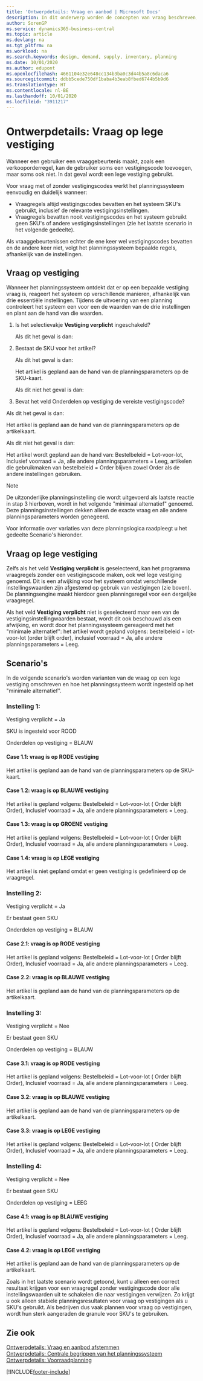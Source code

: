 ```yaml
---
title: 'Ontwerpdetails: Vraag en aanbod | Microsoft Docs'
description: In dit onderwerp worden de concepten van vraag beschreven, de verzamelterm voor elk soort brutovraag, zoals een verkooporder en materiaalbehoefte van een productieorder.
author: SorenGP
ms.service: dynamics365-business-central
ms.topic: article
ms.devlang: na
ms.tgt_pltfrm: na
ms.workload: na
ms.search.keywords: design, demand, supply, inventory, planning
ms.date: 10/01/2020
ms.author: edupont
ms.openlocfilehash: 4661104e32e648cc134b3ba0c3d44b5a8c6daca6
ms.sourcegitcommit: ddbb5cede750df1baba4b3eab8fbed6744b5b9d6
ms.translationtype: HT
ms.contentlocale: nl-BE
ms.lasthandoff: 10/01/2020
ms.locfileid: "3911217"
---
```

# <a name="design-details-demand-at-blank-location"></a>Ontwerpdetails: Vraag op lege vestiging
Wanneer een gebruiker een vraaggebeurtenis maakt, zoals een verkooporderregel, kan de gebruiker soms een vestigingscode toevoegen, maar soms ook niet. In dat geval wordt een lege vestiging gebruikt.

Voor vraag met of zonder vestigingscodes werkt het planningssysteem eenvoudig en duidelijk wanneer:

- Vraagregels altijd vestigingscodes bevatten en het systeem SKU's gebruikt, inclusief de relevante vestigingsinstellingen.
- Vraagregels bevatten nooit vestigingscodes en het systeem gebruikt geen SKU's of andere vestigingsinstellingen (zie het laatste scenario in het volgende gedeelte).

Als vraaggebeurtenissen echter de ene keer wel vestigingscodes bevatten en de andere keer niet, volgt het planningssysteem bepaalde regels, afhankelijk van de instellingen.

## <a name="demand-at-location"></a>Vraag op vestiging
Wanneer het planningssysteem ontdekt dat er op een bepaalde vestiging vraag is, reageert het systeem op verschillende manieren, afhankelijk van drie essentiële instellingen. Tijdens de uitvoering van een planning controleert het systeem een voor een de waarden van de drie instellingen en plant aan de hand van die waarden.

1. Is het selectievakje **Vestiging verplicht** ingeschakeld?

    Als dit het geval is dan:

2. Bestaat de SKU voor het artikel?

    Als dit het geval is dan:

    Het artikel is gepland aan de hand van de planningsparameters op de SKU-kaart.

    Als dit niet het geval is dan:

3. Bevat het veld Onderdelen op vestiging de vereiste vestigingscode?

  Als dit het geval is dan:

  Het artikel is gepland aan de hand van de planningsparameters op de artikelkaart.

  Als dit niet het geval is dan:

  Het artikel wordt gepland aan de hand van: Bestelbeleid = Lot-voor-lot, Inclusief voorraad = Ja, alle andere planningsparameters = Leeg, artikelen die gebruikmaken van bestelbeleid = Order blijven zowel Order als de andere instellingen gebruiken.

> [!NOTE]
> De uitzonderlijke planningsinstelling die wordt uitgevoerd als laatste reactie in stap 3 hierboven, wordt in het volgende "minimaal alternatief" genoemd. Deze planningsinstellingen dekken alleen de exacte vraag en alle andere planningsparameters worden genegeerd.

Voor informatie over variaties van deze planningslogica raadpleegt u het gedeelte Scenario's hieronder.

## <a name="demand-at-blank-location"></a>Vraag op lege vestiging
Zelfs als het veld **Vestiging verplicht** is geselecteerd, kan het programma vraagregels zonder een vestigingscode maken, ook wel lege vestiging genoemd. Dit is een afwijking voor het systeem omdat verschillende instellingswaarden zijn afgestemd op gebruik van vestigingen (zie boven). De planningsengine maakt hierdoor geen planningsregel voor een dergelijke vraagregel.

Als het veld **Vestiging verplicht** niet is geselecteerd maar een van de vestigingsinstellingwaarden bestaat, wordt dit ook beschouwd als een afwijking, en wordt door het planningssysteem gereageerd met het "minimale alternatief": het artikel wordt gepland volgens: bestelbeleid = lot-voor-lot (order blijft order), inclusief voorraad = Ja, alle andere planningsparameters = Leeg.

## <a name="scenarios"></a>Scenario's
In de volgende scenario's worden varianten van de vraag op een lege vestiging omschreven en hoe het planningssysteem wordt ingesteld op het "minimale alternatief".

### <a name="setup-1"></a>Instelling 1:
Vestiging verplicht = Ja

SKU is ingesteld voor ROOD

Onderdelen op vestiging = BLAUW

#### <a name="case-11-demand-is-at-red-location"></a>Case 1.1: vraag is op RODE vestiging
Het artikel is gepland aan de hand van de planningsparameters op de SKU-kaart.

#### <a name="case-12-demand-is-at-blue-location"></a>Case 1.2: vraag is op BLAUWE vestiging
Het artikel is gepland volgens: Bestelbeleid = Lot-voor-lot ( Order blijft Order), Inclusief voorraad = Ja, alle andere planningsparameters = Leeg.

#### <a name="case-13-demand-is-at-green-location"></a>Case 1.3: vraag is op GROENE vestiging
Het artikel is gepland volgens: Bestelbeleid = Lot-voor-lot ( Order blijft Order), Inclusief voorraad = Ja, alle andere planningsparameters = Leeg.

#### <a name="case-14-demand-is-at-blank-location"></a>Case 1.4: vraag is op LEGE vestiging
Het artikel is niet gepland omdat er geen vestiging is gedefinieerd op de vraagregel.

### <a name="setup-2"></a>Instelling 2:
Vestiging verplicht = Ja

Er bestaat geen SKU

Onderdelen op vestiging = BLAUW

#### <a name="case-21-demand-is-at-red-location"></a>Case 2.1: vraag is op RODE vestiging
Het artikel is gepland volgens: Bestelbeleid = Lot-voor-lot ( Order blijft Order), Inclusief voorraad = Ja, alle andere planningsparameters = Leeg.

#### <a name="case-22-demand-is-at-blue-location"></a>Case 2.2: vraag is op BLAUWE vestiging
Het artikel is gepland aan de hand van de planningsparameters op de artikelkaart.

### <a name="setup-3"></a>Instelling 3:
Vestiging verplicht = Nee

Er bestaat geen SKU

Onderdelen op vestiging = BLAUW

#### <a name="case-31-demand-is-at-red-location"></a>Case 3.1: vraag is op RODE vestiging
Het artikel is gepland volgens: Bestelbeleid = Lot-voor-lot ( Order blijft Order), Inclusief voorraad = Ja, alle andere planningsparameters = Leeg.

#### <a name="case-32-demand-is-at-blue-location"></a>Case 3.2: vraag is op BLAUWE vestiging
Het artikel is gepland aan de hand van de planningsparameters op de artikelkaart.

#### <a name="case-33-demand-is-at-blank-location"></a>Case 3.3: vraag is op LEGE vestiging
Het artikel is gepland volgens: Bestelbeleid = Lot-voor-lot ( Order blijft Order), Inclusief voorraad = Ja, alle andere planningsparameters = Leeg.

### <a name="setup-4"></a>Instelling 4:
Vestiging verplicht = Nee

Er bestaat geen SKU

Onderdelen op vestiging = LEEG

#### <a name="case-41-demand-is-at-blue-location"></a>Case 4.1: vraag is op BLAUWE vestiging
Het artikel is gepland volgens: Bestelbeleid = Lot-voor-lot ( Order blijft Order), Inclusief voorraad = Ja, alle andere planningsparameters = Leeg.

#### <a name="case-42-demand-is-at-blank-location"></a>Case 4.2: vraag is op LEGE vestiging
Het artikel is gepland aan de hand van de planningsparameters op de artikelkaart.

Zoals in het laatste scenario wordt getoond, kunt u alleen een correct resultaat krijgen voor een vraagregel zonder vestigingscode door alle instellingswaarden uit te schakelen die naar vestigingen verwijzen. Zo krijgt u ook alleen stabiele planningsresultaten voor vraag op vestigingen als u SKU's gebruikt. Als bedrijven dus vaak plannen voor vraag op vestigingen, wordt hun sterk aangeraden de granule voor SKU's te gebruiken.

## <a name="see-also"></a>Zie ook  
[Ontwerpdetails: Vraag en aanbod afstemmen](design-details-balancing-demand-and-supply.md)   
[Ontwerpdetails: Centrale begrippen van het planningssysteem](design-details-central-concepts-of-the-planning-system.md)   
[Ontwerpdetails: Voorraadplanning](design-details-supply-planning.md)


[!INCLUDE[footer-include](includes/footer-banner.md)]